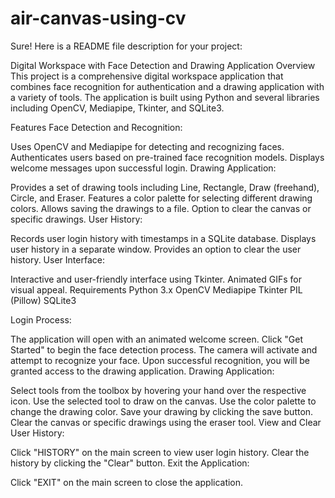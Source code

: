 # air-canvas-using-cv


Sure! Here is a README file description for your project:

Digital Workspace with Face Detection and Drawing Application
Overview
This project is a comprehensive digital workspace application that combines face recognition for authentication and a drawing application with a variety of tools. The application is built using Python and several libraries including OpenCV, Mediapipe, Tkinter, and SQLite3.

Features
Face Detection and Recognition:

Uses OpenCV and Mediapipe for detecting and recognizing faces.
Authenticates users based on pre-trained face recognition models.
Displays welcome messages upon successful login.
Drawing Application:

Provides a set of drawing tools including Line, Rectangle, Draw (freehand), Circle, and Eraser.
Features a color palette for selecting different drawing colors.
Allows saving the drawings to a file.
Option to clear the canvas or specific drawings.
User History:

Records user login history with timestamps in a SQLite database.
Displays user history in a separate window.
Provides an option to clear the user history.
User Interface:

Interactive and user-friendly interface using Tkinter.
Animated GIFs for visual appeal.
Requirements
Python 3.x
OpenCV
Mediapipe
Tkinter
PIL (Pillow)
SQLite3

Login Process:

The application will open with an animated welcome screen.
Click "Get Started" to begin the face detection process.
The camera will activate and attempt to recognize your face.
Upon successful recognition, you will be granted access to the drawing application.
Drawing Application:

Select tools from the toolbox by hovering your hand over the respective icon.
Use the selected tool to draw on the canvas.
Use the color palette to change the drawing color.
Save your drawing by clicking the save button.
Clear the canvas or specific drawings using the eraser tool.
View and Clear User History:

Click "HISTORY" on the main screen to view user login history.
Clear the history by clicking the "Clear" button.
Exit the Application:

Click "EXIT" on the main screen to close the application.
